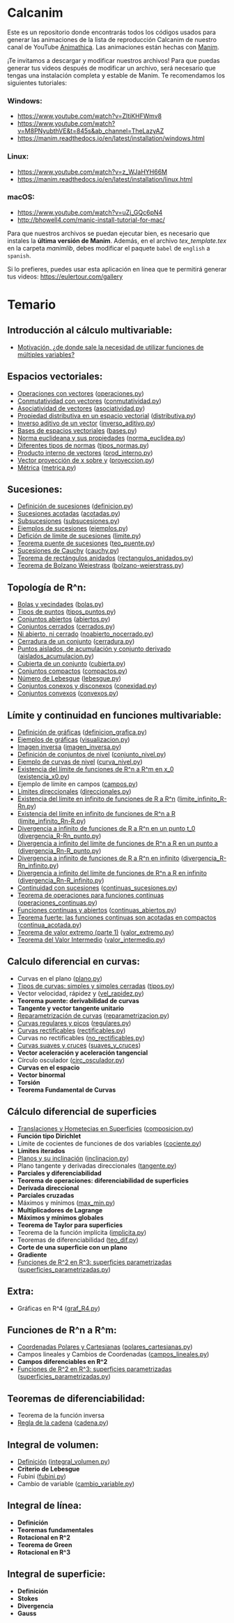 # Calcanim
Este es un repositorio donde encontrarás todos los códigos usados para generar las animaciones de la lista de reproducción Calcanim de nuestro canal de YouTube [Animathica](https://www.youtube.com/channel/UCzkyH2bxpesubzc87VxqDiA). Las animaciones están hechas con [Manim](https://github.com/3b1b/manim).

¡Te invitamos a descargar y modificar nuestros archivos! Para que puedas generar tus videos después de modificar un archivo, será necesario que tengas una instalación completa y estable de Manim. Te recomendamos los siguientes tutoriales:

### Windows:
  - https://www.youtube.com/watch?v=ZltiKHFWmv8 
  - https://www.youtube.com/watch?v=M8PNyubthVE&t=845s&ab_channel=TheLazyAZ
  - https://manim.readthedocs.io/en/latest/installation/windows.html
### Linux:
  - https://www.youtube.com/watch?v=z_WJaHYH66M
  - https://manim.readthedocs.io/en/latest/installation/linux.html
### macOS:
  - https://www.youtube.com/watch?v=uZj_GQc6pN4
  - http://bhowell4.com/manic-install-tutorial-for-mac/
  
Para que nuestros archivos se puedan ejecutar bien, es necesario que instales la **última versión de Manim**. Además, en el archivo *tex_template.tex* en la carpeta *manimlib*, debes modificar el paquete `babel` de `english` a `spanish`.

Si lo prefieres, puedes usar esta aplicación en línea que te permitirá generar tus videos: 
https://eulertour.com/gallery

# Temario
## Introducción al cálculo multivariable:
  - [Motivación, ¿de donde sale la necesidad de utilizar funciones de múltiples variables?](https://youtu.be/x9pDiAbOZKk)

## Espacios vectoriales:
  - [Operaciones con vectores](https://www.youtube.com/watch?v=FYrhEXUZR2M) ([operaciones.py](https://github.com/animathica/calcanim/blob/master/Espacios%20vectoriales/operaciones.py))
  - [Conmutatividad con vectores](https://www.youtube.com/watch?v=D0vHXaN5VyU) ([conmutatividad.py](https://github.com/animathica/calcanim/blob/master/Espacios%20vectoriales/conmutatividad.py))
  - [Asociatividad de vectores](https://www.youtube.com/watch?v=7rZmyzy6DJo) ([asociatividad.py](https://github.com/animathica/calcanim/blob/master/Espacios%20vectoriales/asociatividad.py))
  - [Propiedad distributiva en un espacio vectorial](https://www.youtube.com/watch?v=KB6rhZ854OI) ([distributiva.py](https://github.com/animathica/calcanim/blob/master/Espacios%20vectoriales/distributiva.py))
  - [Inverso aditivo de un vector](https://www.youtube.com/watch?v=RJrFM0sV9Os) ([inverso_aditivo.py](https://github.com/animathica/calcanim/blob/master/Espacios%20vectoriales/inverso_aditivo.py))
  - [Bases de espacios vectoriales](https://www.youtube.com/watch?v=E-fkJo8f7pI) ([bases.py](https://github.com/animathica/calcanim/blob/master/Espacios%20vectoriales/bases.py))
  - [Norma euclideana y sus propiedades](https://www.youtube.com/watch?v=HXG0XtM1kmM) ([norma_euclidea.py](https://github.com/animathica/calcanim/blob/master/Espacios%20vectoriales/norma_euclidea.py))
  - [Diferentes tipos de normas](https://www.youtube.com/watch?v=u0plZWFAor0) ([tipos_normas.py](https://github.com/animathica/calcanim/blob/master/Espacios%20vectoriales/tipos_normas.py))
  - [Producto interno de vectores](https://www.youtube.com/watch?v=eEABVOd5myc) ([prod_interno.py](https://github.com/animathica/calcanim/blob/master/Espacios%20vectoriales/prod_interno.py))
  - [Vector proyección de x sobre y](https://www.youtube.com/watch?v=Kktc8_Q6C0I) ([proyeccion.py](https://github.com/animathica/calcanim/blob/master/Espacios%20vectoriales/proyeccion.py))
  - [Métrica](https://www.youtube.com/watch?v=3FDLM-HpvPY) ([metrica.py](https://github.com/animathica/calcanim/blob/master/Espacios%20vectoriales/metrica.py))
  
## Sucesiones:
  - [Definición de sucesiones](https://youtu.be/4ZLPARmmyXw) ([definicion.py](https://github.com/animathica/calcanim/blob/master/Sucesiones/definicion.py))
  - [Sucesiones acotadas](https://youtu.be/qdRRx_2LE6Y) ([acotadas.py](https://github.com/animathica/calcanim/blob/master/Sucesiones/acotadas.py))
  - [Subsucesiones](https://youtu.be/FxwZYd1dwgU) ([subsucesiones.py](https://github.com/animathica/calcanim/blob/master/Sucesiones/subsucesiones.py))
  - [Ejemplos de sucesiones](https://youtu.be/L7gi9ypWROQ) ([ejemplos.py](https://github.com/animathica/calcanim/blob/master/Sucesiones/ejemplos.py))
  - [Defición de límite de sucesiones](https://youtu.be/gckzpzsLdso) ([limite.py](https://github.com/animathica/calcanim/blob/master/Sucesiones/limite.py))
  - [Teorema puente de sucesiones](https://youtu.be/HUcMlULQyDk) ([teo_puente.py](https://github.com/animathica/calcanim/blob/master/Sucesiones/teo_puente.py))
  - [Sucesiones de Cauchy](https://youtu.be/FUaPUN98cWA) ([cauchy.py](https://github.com/animathica/calcanim/blob/master/Sucesiones/cauchy.py))
  - [Teorema de rectángulos anidados](https://youtu.be/e3elst62Tho) ([rectangulos_anidados.py](https://github.com/animathica/calcanim/blob/master/Sucesiones/rectangulos_anidados.py))
  - [Teorema de Bolzano Weiestrass](https://youtu.be/40SytFua38c) ([bolzano-weierstrass.py](https://github.com/animathica/calcanim/blob/master/Sucesiones/bolzano-weierstrass.py))
  
## Topología de R^n:
  - [Bolas y vecindades](https://youtu.be/rlVvklg52sE) ([bolas.py](https://github.com/animathica/calcanim/blob/master/Topologia/bolas.py))
  - [Tipos de puntos](https://youtu.be/wu67J58H8SE) ([tipos_puntos.py](https://github.com/animathica/calcanim/blob/master/Topologia/tipos_puntos.py))
  - [Conjuntos abiertos](https://youtu.be/UH8UvU2ms8c) ([abiertos.py](https://github.com/animathica/calcanim/blob/master/Topologia/abiertos.py))
  - [Conjuntos cerrados](https://youtu.be/D9czG7Qy6pk) ([cerrados.py](https://github.com/animathica/calcanim/blob/master/Topologia/cerrados.py))
  - [Ni abierto, ni cerrado](https://youtu.be/bBtV_er1b5s) ([noabierto_nocerrado.py](https://github.com/animathica/calcanim/blob/master/Topologia/noabierto_nocerrado.py))
  - [Cerradura de un conjunto](https://youtu.be/GkkZASMDEUY) ([cerradura.py](https://github.com/animathica/calcanim/blob/master/Topologia/cerradura.py))
  - [Puntos aislados, de acumulación y conjunto derivado](https://youtu.be/Ubn2WAfWHMI) ([aislados_acumulacion.py](https://github.com/animathica/calcanim/blob/master/Topologia/aislados_acumulacion.py))
  - [Cubierta de un conjunto](https://youtu.be/z7akWs73nxw) ([cubierta.py](https://github.com/animathica/calcanim/blob/master/Topologia/cubierta.py))
  - [Conjuntos compactos](https://youtu.be/N-U-dZYctMc) ([compactos.py](https://github.com/animathica/calcanim/blob/master/Topologia/compactos.py))
  - [Número de Lebesgue](https://youtu.be/G0xexlvnzIw) ([lebesgue.py](https://github.com/animathica/calcanim/blob/master/Topologia/lebesgue.py))
  - [Conjuntos conexos y disconexos](https://youtu.be/53B--2zUB8w) ([conexidad.py](https://github.com/animathica/calcanim/blob/master/Topologia/conexidad.py))
  - [Conjuntos convexos](https://youtu.be/e41cFOJbiPc) ([convexos.py](https://github.com/animathica/calcanim/blob/master/Topologia/convexos.py))
  
## Límite y continuidad en funciones multivariable:
  - [Definición de gráficas](https://youtu.be/6gValeBGu5s) ([definicion_grafica.py](https://github.com/animathica/calcanim/blob/lim_cont/L%C3%ADmite%20y%20continuidad%20en%20funciones%20multivariable/definicion_grafica.py))
  - [Ejemplos de gráficas](https://youtu.be/XNtniowm-mI) ([visualizacion.py](https://github.com/animathica/calcanim/blob/lim_cont/L%C3%ADmite%20y%20continuidad%20en%20funciones%20multivariable/visualizacion.py))
  - [Imagen inversa](https://youtu.be/bci1v1ex7RY) ([imagen_inversa.py](https://github.com/animathica/calcanim/blob/lim_cont/L%C3%ADmite%20y%20continuidad%20en%20funciones%20multivariable/imagen_inversa.py))
  - [Definición de conjuntos de nivel](https://youtu.be/X0tkDP7R1IE) ([conjunto_nivel.py](https://github.com/animathica/calcanim/blob/lim_cont/L%C3%ADmite%20y%20continuidad%20en%20funciones%20multivariable/conjunto_nivel.py))
  - [Ejemplo de curvas de nivel](https://youtu.be/u1yuqaeZAbU) ([curva_nivel.py](https://github.com/animathica/calcanim/blob/lim_cont/L%C3%ADmite%20y%20continuidad%20en%20funciones%20multivariable/curva_nivel.py))
  - [Existencia del límite de funciones de R^n a R^m en x_0](https://youtu.be/-oNl2FKUc1s) ([existencia_x0.py](https://github.com/animathica/calcanim/blob/lim_cont/L%C3%ADmite%20y%20continuidad%20en%20funciones%20multivariable/existencia_x0.py))
  - Ejemplo de límite en campos ([campos.py](https://github.com/animathica/calcanim/blob/lim_cont/L%C3%ADmite%20y%20continuidad%20en%20funciones%20multivariable/campos.py))
  - [Límites direccionales](https://www.youtube.com/watch?v=AkCOKNJtORA) ([direccionales.py](https://github.com/animathica/calcanim/blob/lim_cont/L%C3%ADmite%20y%20continuidad%20en%20funciones%20multivariable/direccionales.py))
  - [Existencia del límite en infinito de funciones de R a R^n](https://youtu.be/hb6wAc47Heg) ([limite_infinito_R-Rn.py](https://github.com/animathica/calcanim/blob/lim_cont/L%C3%ADmite%20y%20continuidad%20en%20funciones%20multivariable/limite_infinito_R-Rn.py))
  - [Existencia del límite en infinito de funciones de R^n a R](https://youtu.be/jFkIez1VNps) ([limite_infinito_Rn-R.py](https://github.com/animathica/calcanim/blob/lim_cont/L%C3%ADmite%20y%20continuidad%20en%20funciones%20multivariable/limite_infinito_Rn-R.py))
  - [Divergencia a infinito de funciones de R a R^n en un punto t_0](https://youtu.be/eWlEpjGsdb8) ([divergencia_R-Rn_punto.py](https://github.com/animathica/calcanim/blob/lim_cont/L%C3%ADmite%20y%20continuidad%20en%20funciones%20multivariable/divergencia_R-Rn_punto.py))
  - [Divergencia a infinito del límite de funciones de R^n a R en un punto a](https://youtu.be/O9Ak-U7WRms) ([divergencia_Rn-R_punto.py](https://github.com/animathica/calcanim/blob/lim_cont/L%C3%ADmite%20y%20continuidad%20en%20funciones%20multivariable/divergencia_Rn-R_punto.py))
  - [Divergencia a infinito de funciones de R a R^n en infinito](https://youtu.be/u9m-0a2eChM) ([divergencia_R-Rn_infinito.py](https://github.com/animathica/calcanim/blob/lim_cont/L%C3%ADmite%20y%20continuidad%20en%20funciones%20multivariable/divergencia_R-Rn_infinito.py))
  - [Divergencia a infinito del límite de funciones de R^n a R en infinito](https://youtu.be/ghVhDdAfY88) ([divergencia_Rn-R_infinito.py](https://github.com/animathica/calcanim/blob/lim_cont/L%C3%ADmite%20y%20continuidad%20en%20funciones%20multivariable/divergencia_Rn-R_infinito.py))
  - [Continuidad con sucesiones](https://youtu.be/j3xyulVd-BY) ([continuas_sucesiones.py](https://github.com/animathica/calcanim/blob/lim_cont/L%C3%ADmite%20y%20continuidad%20en%20funciones%20multivariable/continuas_sucesiones.py))
  - [Teorema de operaciones para funciones continuas](https://youtu.be/7kpPhGtckMo) ([operaciones_continuas.py](https://github.com/animathica/calcanim/blob/lim_cont/L%C3%ADmite%20y%20continuidad%20en%20funciones%20multivariable/operaciones_continuas.py))
  - [Funciones continuas y abiertos](https://youtu.be/-nlctRUPh7U) ([continuas_abiertos.py](https://github.com/animathica/calcanim/blob/lim_cont/L%C3%ADmite%20y%20continuidad%20en%20funciones%20multivariable/continuas_abiertos.py))
  - [Teorema fuerte: las funciones continuas son acotadas en compactos](https://youtu.be/0vRiS8It7CQ) ([continua_acotada.py](https://github.com/animathica/calcanim/blob/lim_cont/L%C3%ADmite%20y%20continuidad%20en%20funciones%20multivariable/continua_acotada.py))
  - [Teorema de valor extremo (parte 1)](https://youtu.be/GuqeijJncTg) ([valor_extremo.py](https://github.com/animathica/calcanim/blob/lim_cont/L%C3%ADmite%20y%20continuidad%20en%20funciones%20multivariable/valor_extremo.py))
  - [Teorema del Valor Intermedio](https://youtu.be/IR5fTCz4ZVI) ([valor_intermedio.py](https://github.com/animathica/calcanim/blob/lim_cont/L%C3%ADmite%20y%20continuidad%20en%20funciones%20multivariable/valor_intermedio.py))

## Calculo diferencial en curvas:
  - Curvas en el plano ([plano.py](https://github.com/animathica/calcanim/blob/Curvas/Calculo%20diferencial%20en%20curvas/plano.py))
  - [Tipos de curvas: simples y simples cerradas](https://www.youtube.com/watch?v=inWeRDKCbJE) ([tipos.py](https://github.com/animathica/calcanim/blob/Curvas/Calculo%20diferencial%20en%20curvas/tipos.py))
  - Vector velocidad, rápidez y  ([vel_rapidez.py](https://github.com/animathica/calcanim/blob/Curvas/Calculo%20diferencial%20en%20curvas/vel_rapidez.py))
  - **Teorema puente: derivabilidad de curvas**
  - **Tangente y vector tangente unitario**
  - [Reparametrización de curvas](https://www.youtube.com/watch?v=pXDnFBIundA) ([reparametrizacion.py](https://github.com/animathica/calcanim/blob/Curvas/Calculo%20diferencial%20en%20curvas/reparametrizacion.py))
  - [Curvas regulares y picos](https://www.youtube.com/watch?v=2PRSPgs7hQE) ([regulares.py](https://github.com/animathica/calcanim/blob/Curvas/Calculo%20diferencial%20en%20curvas/regulares.py))
  - [Curvas rectificables](https://www.youtube.com/watch?v=Nkgcjfh0Faw&t=47s) ([rectificables.py](https://github.com/animathica/calcanim/blob/Curvas/Calculo%20diferencial%20en%20curvas/rectificables.py))
  - Curvas no rectificables ([no_rectificables.py](https://github.com/animathica/calcanim/blob/Curvas/Calculo%20diferencial%20en%20curvas/no_rectificables.py))
  - [Curvas suaves y cruces](https://www.youtube.com/watch?v=mMCwtSQdFaY) ([suaves_y_cruces](https://github.com/animathica/calcanim/blob/Curvas/Calculo%20diferencial%20en%20curvas/suaves_y_cruces.py))
  - **Vector aceleración y aceleración tangencial**
  - Círculo osculador ([circ_osculador.py](https://github.com/animathica/calcanim/blob/Curvas/Calculo%20diferencial%20en%20curvas/circ_osculador.py))
  - **Curvas en el espacio**
  - **Vector binormal**
  - **Torsión**
  - **Teorema Fundamental de Curvas**

## Cálculo diferencial de superficies
  - [Translaciones y Hometecias en Superficies](https://www.youtube.com/watch?v=ZxP_7rxgN2I&t=3s) ([composicion.py](https://github.com/animathica/calcanim/blob/C%C3%A1lculo-diferencial-de-superficies/C%C3%A1lculo%20diferencial%20de%20superficies/composicion.py))
  - **Función tipo Dirichlet**
  - Límite de cocientes de funciones de dos variables ([cociente.py](https://github.com/animathica/calcanim/blob/C%C3%A1lculo-diferencial-de-superficies/C%C3%A1lculo%20diferencial%20de%20superficies/cociente.py))
  - **Límites iterados**
  - [Planos y su inclinación](https://www.youtube.com/watch?v=ZJZ4fO8v7Ns&t=17s) ([inclinacion.py](https://github.com/animathica/calcanim/blob/C%C3%A1lculo-diferencial-de-superficies/C%C3%A1lculo%20diferencial%20de%20superficies/inclinacion.py))
  - Plano tangente y derivadas direccionales ([tangente.py](https://github.com/animathica/calcanim/blob/C%C3%A1lculo-diferencial-de-superficies/C%C3%A1lculo%20diferencial%20de%20superficies/tangente.py))
  - **Parciales y diferenciabilidad**
  - **Teorema de operaciones: diferenciabilidad de superficies**
  - **Derivada direccional**
  - **Parciales cruzadas**
  - Máximos y mínimos ([max_min.py](https://github.com/animathica/calcanim/blob/Teoremas-de-diferenciablidad/Teoremas%20de%20diferenciabilidad/max_min.py)) 
  - **Multiplicadores de Lagrange**
  - **Máximos y mínimos globales**
  - **Teorema de Taylor para superficies**
  - Teorema de la función implícita ([implicita.py](https://github.com/animathica/calcanim/blob/C%C3%A1lculo-diferencial-de-superficies/C%C3%A1lculo%20diferencial%20de%20superficies/implicita.py))
  - Teoremas de diferenciabilidad ([teo_dif.py](https://github.com/animathica/calcanim/blob/C%C3%A1lculo-diferencial-de-superficies/C%C3%A1lculo%20diferencial%20de%20superficies/teo_dif.py))
  - **Corte de una superficie con un plano**
  - **Gradiente**
  - [Funciones de R^2 en R^3: superficies parametrizadas](https://www.youtube.com/watch?v=7F2uIrlOFj0&t=5s) ([superficies_parametrizadas.py](https://github.com/animathica/calcanim/blob/funciones_Rn_a_Rm/Funciones%20de%20Rn%20a%20Rm/superficies_parametrizadas.py))

## Extra:
  - Gráficas en R^4 ([graf_R4.py](https://github.com/animathica/calcanim/blob/C%C3%A1lculo-diferencial-de-superficies/C%C3%A1lculo%20diferencial%20de%20superficies/graf_R4.py))
  
## Funciones de R^n a R^m:
  - [Coordenadas Polares y Cartesianas](https://www.youtube.com/watch?v=hnNhcPwL16U) ([polares_cartesianas.py](https://github.com/animathica/calcanim/blob/funciones_Rn_a_Rm/Funciones%20de%20Rn%20a%20Rm/polares_cartesianas.py))
  - Campos lineales y Cambios de Coordenadas ([campos_lineales.py](https://github.com/animathica/calcanim/blob/funciones_Rn_a_Rm/Funciones%20de%20Rn%20a%20Rm/campos_lineales.py))
  - **Campos diferenciables en R^2**
  - [Funciones de R^2 en R^3: superficies parametrizadas](https://www.youtube.com/watch?v=7F2uIrlOFj0&t=5s) ([superficies_parametrizadas.py](https://github.com/animathica/calcanim/blob/funciones_Rn_a_Rm/Funciones%20de%20Rn%20a%20Rm/superficies_parametrizadas.py))

## Teoremas de diferenciabilidad:
  - Teorema de la función inversa
  - [Regla de la cadena](https://www.youtube.com/watch?v=pHYwoTf9G6U) ([cadena.py](https://github.com/animathica/calcanim/blob/Teoremas-de-diferenciablidad/Teoremas%20de%20diferenciabilidad/cadena.py)) 

## Integral de volumen:
  - [Definición](https://www.youtube.com/watch?v=qb2Xbdc3RTA) ([integral_volumen.py](https://github.com/animathica/calcanim/blob/Integral-de-volumen/Integral%20de%20volumen/integral_volumen.py))
  - **Criterio de Lebesgue**
  - Fubini ([fubini.py](https://github.com/animathica/calcanim/blob/Integral-de-volumen/Integral%20de%20volumen/fubini.py))
  - Cambio de variable ([cambio_variable.py](https://github.com/animathica/calcanim/blob/Integral-de-volumen/Integral%20de%20volumen/cambio_variable.py))

## Integral de línea:
  - **Definición**
  - **Teoremas fundamentales**
  - **Rotacional en R^2**
  - **Teorema de Green**
  - **Rotacional en R^3**

## Integral de superficie:
  - **Definición**
  - **Stokes**
  - **Divergencia**
  - **Gauss**

  
